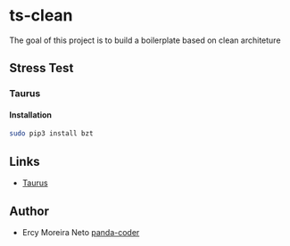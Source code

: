 # ts-clean
The goal of this project is to build a boilerplate based on clean architeture

## Stress Test

### Taurus

#### Installation

```bash
sudo pip3 install bzt
```

## Links

- [Taurus](https://gettaurus.org/)

## Author
- Ercy Moreira Neto [panda-coder](https://github.com/panda-coder)
